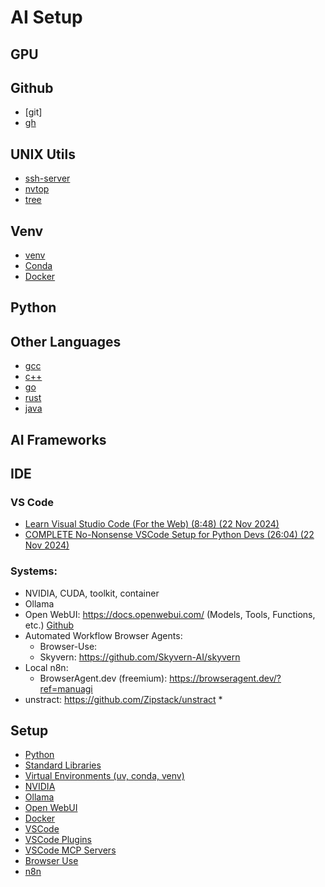 # AI Setup

## GPU

## Github

* [git]
* [gh](cli.github.com)

## UNIX Utils

* [ssh-server]()
* [nvtop]()
* [tree]()

## Venv

* [venv]()
* [Conda]()
* [Docker]()

## Python

## Other Languages

* [gcc]()
* [c++]()
* [go]()
* [rust]()
* [java]()

## AI Frameworks

## IDE

### VS Code

* [Learn Visual Studio Code (For the Web) (8:48) (22 Nov 2024)](https://www.youtube.com/watch?v=2sdXMJZKLJE)
* [COMPLETE No-Nonsense VSCode Setup for Python Devs (26:04) (22 Nov 2024)](https://www.youtube.com/watch?v=PwGKhvqJCQM)


### Systems:

* NVIDIA, CUDA, toolkit, container
* Ollama
* Open WebUI: https://docs.openwebui.com/ (Models, Tools, Functions, etc.)
  [Github](https://github.com/open-webui/open-webui)
* Automated Workflow Browser Agents:
  * Browser-Use:
  * Skyvern: https://github.com/Skyvern-AI/skyvern
* Local n8n:
  * BrowserAgent.dev (freemium): https://browseragent.dev/?ref=manuagi
* unstract: https://github.com/Zipstack/unstract
  *

## Setup

* [Python]()
* [Standard Libraries]()
* [Virtual Environments (uv, conda, venv)]()
* [NVIDIA]()
* [Ollama]()
* [Open WebUI]()
* [Docker]()
* [VSCode]()
* [VSCode Plugins]()
* [VSCode MCP Servers]()
* [Browser Use]()
* [n8n]()
